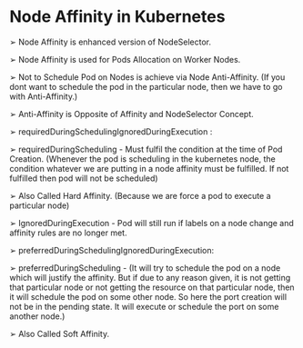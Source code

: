 # Node Affinity in Kubernetes

➢ Node Affinity is enhanced version of NodeSelector.

➢ Node Affinity is used for Pods Allocation on Worker Nodes.

➢ Not to Schedule Pod on Nodes is achieve via Node Anti-Affinity. (If you dont want to schedule the pod in the particular node, then we have to go with Anti-Affinity.)

➢ Anti-Affinity is Opposite of Affinity and NodeSelector Concept.

➢ requiredDuringSchedulingIgnoredDuringExecution :

➢ requiredDuringScheduling - Must fulfil the condition at the time of Pod Creation. (Whenever the pod is scheduling in the kubernetes node, the condition whatever we are putting in a node affinity must be fulfilled. If not fulfilled then pod will not be scheduled)

➢ Also Called Hard Affinity. (Because we are force a pod to execute a particular node)

➢ IgnoredDuringExecution - Pod will still run if labels on a node change and affinity rules are no longer met.

➢ preferredDuringSchedulingIgnoredDuringExecution: 

➢ preferredDuringScheduling - (It will try to schedule the pod on a node which will justify the affinity. But if due to any reason given, it is not getting that particular node or not getting the resource on that particular node, then it will schedule the pod on some other node. So here the port creation will not be in the pending state. It will execute or schedule the port on some another node.)

➢ Also Called Soft Affinity.
